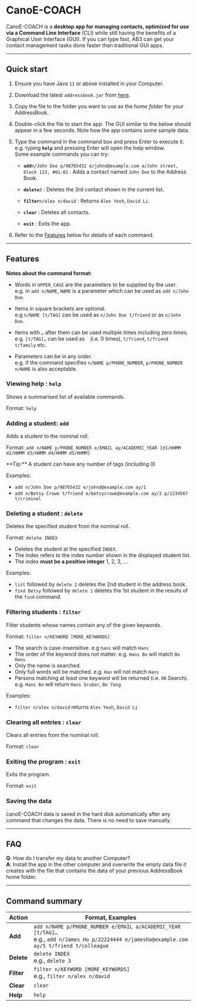 # CanoE-COACH

CanoE-COACH is a **desktop app for managing contacts, optimized for use via a Command Line Interface** (CLI) while still having the benefits of a Graphical User Interface (GUI). If you can type fast, AB3 can get your contact management tasks done faster than traditional GUI apps.

--------------------------------------------------------------------------------------------------------------------

## Quick start

1. Ensure you have Java `11` or above installed in your Computer.

1. Download the latest `addressbook.jar` from [here](https://github.com/se-edu/addressbook-level3/releases).

1. Copy the file to the folder you want to use as the _home folder_ for your AddressBook.

1. Double-click the file to start the app. The GUI similar to the below should appear in a few seconds. Note how the app contains some sample data.

1. Type the command in the command box and press Enter to execute it. e.g. typing **`help`** and pressing Enter will open the help window.<br>
   Some example commands you can try:

   * **`add`**`n/John Doe p/98765432 e/johnd@example.com a/John street, block 123, #01-01` : Adds a contact named `John Doe` to the Address Book.

   * **`delete`**`3` : Deletes the 3rd contact shown in the current list.
   
   * **`filter`**`n/alex n/david` : Returns `Alex Yeoh`, `David Li`.

   * **`clear`** : Deletes all contacts.

   * **`exit`** : Exits the app.

1. Refer to the [Features](#features) below for details of each command.

--------------------------------------------------------------------------------------------------------------------

## Features

<div markdown="block" class="alert alert-info">

**Notes about the command format:**<br>

* Words in `UPPER_CASE` are the parameters to be supplied by the user.<br>
  e.g. in `add n/NAME`, `NAME` is a parameter which can be used as `add n/John Doe`.

* Items in square brackets are optional.<br>
  e.g `n/NAME [t/TAG]` can be used as `n/John Doe t/friend` or as `n/John Doe`.

* Items with `…`​ after them can be used multiple times including zero times.<br>
  e.g. `[t/TAG]…​` can be used as ` ` (i.e. 0 times), `t/friend`, `t/friend t/family` etc.

* Parameters can be in any order.<br>
  e.g. if the command specifies `n/NAME p/PHONE_NUMBER`, `p/PHONE_NUMBER n/NAME` is also acceptable.

</div>

### Viewing help : `help`

Shows a summarised list of available commands.

Format: `help`


### Adding a student: `add`

Adds a student to the nominal roll.

Format: `add n/NAME p/PHONE_NUMBER e/EMAIL ay/ACADEMIC_YEAR [d1/HHMM d2/HHMM d3/HHMM d4/HHMM d5/HHMM]`

<div markdown="span" class="alert alert-primary"> **Tip:**
A student can have any number of tags (including 0)
</div>

Examples:
* `add n/John Doe p/98765432 e/johnd@example.com ay/1` 
* `add n/Betsy Crowe t/friend e/betsycrowe@example.com ay/2 p/1234567 t/criminal`

### Deleting a student : `delete`

Deletes the specified student from the nominal roll.

Format: `delete INDEX`

* Deletes the student at the specified `INDEX`.
* The index refers to the index number shown in the displayed student list.
* The index **must be a positive integer** 1, 2, 3, …​

Examples:
* `list` followed by `delete 2` deletes the 2nd student in the address book.
* `find Betsy` followed by `delete 1` deletes the 1st student in the results of the `find` command.

### Filtering students : `filter`

Filter students whose names contain any of the given keywords.

Format: `filter n/KEYWORD [MORE_KEYWORDS]`

* The search is case-insensitive. e.g `hans` will match `Hans`
* The order of the keyword does not matter. e.g. `Hans Bo` will match `Bo Hans`
* Only the name is searched.
* Only full words will be matched. e.g. `Han` will not match `Hans`
* Persons matching at least one keyword will be returned (i.e. `OR` Search).
e.g. `Hans Bo` will return `Hans Gruber`, `Bo Yang`

Examples:
* `filter n/alex n/david` returns `Alex Yeoh`, `David Li`

### Clearing all entries : `clear`

Clears all entries from the nominal roll.

Format: `clear`

### Exiting the program : `exit`

Exits the program.

Format: `exit`

### Saving the data

canoE-COACH data is saved in the hard disk automatically after any command that changes the data. There is no need to save manually.


--------------------------------------------------------------------------------------------------------------------

## FAQ

**Q**: How do I transfer my data to another Computer?<br>
**A**: Install the app in the other computer and overwrite the empty data file it creates with the file that contains the data of your previous AddressBook home folder.

--------------------------------------------------------------------------------------------------------------------

## Command summary

Action | Format, Examples
--------|------------------
**Add** | `add n/NAME p/PHONE_NUMBER e/EMAIL a/ACADEMIC_YEAR [t/TAG]…​` <br> e.g., `add n/James Ho p/22224444 e/jamesho@example.com ay/5 t/friend t/colleague`
**Delete** | `delete INDEX`<br> e.g., `delete 3`
**Filter** | `filter n/KEYWORD [MORE_KEYWORDS]` <br> e.g., `filter n/alex n/david`
**Clear** | `clear`
**Help** | `help`
